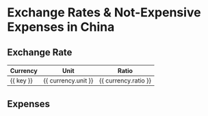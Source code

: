 # Exchange Rates & Not-Expensive Expenses in China

## Exchange Rate

<script setup>
import { currencies } from '../../.vitepress/theme/hooks/useCurrency';
</script>

<table>
  <thead>
    <tr>
      <th>Currency</th>
      <th>Unit</th>
      <th>Ratio</th>
    </tr>
  </thead>
  <tbody>
    <tr v-for="(currency, key) in currencies" :key="currency.unit">
      <td>{{ key }}</td>
      <td>{{ currency.unit }}</td>
      <td>{{ currency.ratio }}</td>
    </tr>
  </tbody>
</table>

## Expenses

<YouTube link="https://youtu.be/grWAN8GEJ-I?si=-9PqXF4IWr59AoU9">
<template #cover><img src="../assets/youtube/full-supermarket-tour-in-china-ks.jpg" /></template>
<template #title>CHINA: Supermarket Tour 2024 (SHOCKING PRICES) </template>
<template #author>KSquared</template>
<template #description>I went to a supermarket in Chongqing, China. I was shocked to see how affordable many of the items were.</template>
</YouTube>